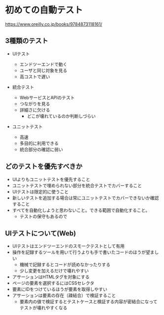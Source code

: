 # 初めての自動テスト

https://www.oreilly.co.jp/books/9784873118161/

## 3種類のテスト

- UIテスト
    - エンドツーエンドで動く
    - ユーザと同じ対象を見る
    - 高コストで遅い

- 統合テスト
    - WebサービスとAPIのテスト
    - つながりを見る
    - 詳細さに欠ける
        - どこが壊れているのか判断しづらい

- ユニットテスト
    - 高速
    - 多目的に利用できる
    - 統合部分の確認に弱い

## どのテストを優先すべきか

- UIよりもユニットテストを優先すること
- ユニットテストで埋められない部分を統合テストでカバーすること
- UIテストは限定的に使うこと
- 新しいテストを追加する場合は常にユニットテストでカバーできないか確認すること
- すべてを自動化しようと思わないこと。できる範囲で自動化すること。
    - テストの保守もあるので

## UIテストについて(Web)

- UIテストはエンドツーエンドのスモークテストとして有用
- 操作を記録するツールを用いて行うよりも手で書いたコードのほうが望ましい
    - 機械で記録するとコードが読めなかったりする
    - 少し変更を加えるだけで壊れやすい
- アサーションはHTMLタグを対象にする
- ページの要素を選択するにはCSSセレクタ
- 要素にIDをつけているほうが要素を取得しやすい
- アサーションは要素の存在（疎結合）で検証すること
    - 要素内の値で検証するとテストケースと検証する内容が密結合になってテストが壊れやすくなる

